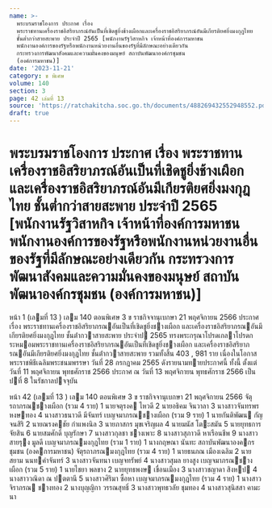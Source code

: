 ```yaml
---
name: >-
  พระบรมราชโองการ ประกาศ เรื่อง
  พระราชทานเครื่องราชอิสริยาภรณ์อันเป็นที่เชิดชูยิ่งช้างเผือกและเครื่องราชอิสริยาภรณ์อันมีเกียรติยศยิ่งมงกุฎไทย
  ชั้นต่ำกว่าสายสะพาย ประจำปี 2565 [พนักงานรัฐวิสาหกิจ เจ้าหน้าที่องค์การมหาชน
  พนักงานองค์การของรัฐหรือพนักงานหน่วยงานอื่นของรัฐที่มีลักษณะอย่างเดียวกัน
  กระทรวงการพัฒนาสังคมและความมั่นคงของมนุษย์ สถาบันพัฒนาองค์กรชุมชน 
  (องค์การมหาชน)]
date: '2023-11-21'
category: ข พิเศษ
volume: 140
section: 3
page: 42 เล่มที่ 13
source: 'https://ratchakitcha.soc.go.th/documents/488269432552948552.pdf'
draft: true
---
```


# พระบรมราชโองการ ประกาศ เรื่อง พระราชทานเครื่องราชอิสริยาภรณ์อันเป็นที่เชิดชูยิ่งช้างเผือกและเครื่องราชอิสริยาภรณ์อันมีเกียรติยศยิ่งมงกุฎไทย ชั้นต่ำกว่าสายสะพาย ประจำปี 2565 [พนักงานรัฐวิสาหกิจ เจ้าหน้าที่องค์การมหาชน พนักงานองค์การของรัฐหรือพนักงานหน่วยงานอื่นของรัฐที่มีลักษณะอย่างเดียวกัน กระทรวงการพัฒนาสังคมและความมั่นคงของมนุษย์ สถาบันพัฒนาองค์กรชุมชน  (องค์การมหาชน)]

หน้า 1 (เลมที่ 13 ) เลม 140 ตอนพิเศษ 3 ข ราชกิจจานุเบกษา 21 พฤศจิกายน 2566 ประกาศ เรื่อง พระราชทานเครื่องราชอิสริยาภรณอันเป็นที่เชิดชูยิ่งชางเผือก และเครื่องราชอิสริยาภรณอันมีเกียรติยศยิ่งมงกุฎไทย ชั้นต่ํากวาสายสะพาย ประจําป 2565 ทรงพระกรุณาโปรดเกลาโปรดกระหมอมพระราชทานเครื่องราชอิสริยาภรณอันเป็นที่เชิดชูยิ่งชางเผือก และเครื่องราชอิสริยาภรณอันมีเกียรติยศยิ่งมงกุฎไทย ชั้นต่ํากวาสายสะพาย รวมทั้งสิ้น 403 , 981 ราย เนื่องในโอกาสพระราชพิธีเฉลิมพระชนมพรรษา วันที่ 28 กรกฎาคม 2565 ดังรายนามทายประกาศนี้ ทั้งนี้ ตั้งแต่วันที่ 11 พฤศจิกายน พุทธศักราช 2566 ประกาศ ณ วันที่ 13 พฤศจิกายน พุทธศักราช 2566 เป็นปที่ 8 ในรัชกาลปจจุบัน

หน้า 42 (เลมที่ 13 ) เลม 140 ตอนพิเศษ 3 ข ราชกิจจานุเบกษา 21 พฤศจิกายน 2566 จัตุรถาภรณชางเผือก (รวม 4 ราย) 1 นายจตุรงค ไหวดี 2 นายอธิคม จินวาลา 3 นางสาวจันทรพร หงษทอง 4 นางสาวธนาวดี มีจันทร์ เบญจมาภรณชางเผือก (รวม 9 ราย) 1 นายกันติพัฒน กัญจนสิริ 2 นายณรงคชัย กําแพงนิล 3 นายภาสกร มุขเจริญผล 4 นายมนัส โตะสมัน 5 นายยุทธการ จัยสิน 6 นายสมศักดิ์ บุญรักษา 7 นางสาวกุลชา ชางเพาะ 8 นางสาวสุภาวดี หาเรือนชีพ 9 นางสาวสายรุง มูลดี เบญจมาภรณมงกุฎไทย (รวม 1 ราย) 1 นางกฤษณา นันทะ สถาบันพัฒนาองคกรชุมชน (องคการมหาชน) จัตุรถาภรณมงกุฎไทย (รวม 4 ราย) 1 นายธนภณ เมืองเฉลิม 2 นายสยาม นนทคําจันทร์ 3 นางสาวจันทนา เบญจทรัพย์ 4 นางสาวสุมล ยางสูง เบญจมาภรณชางเผือก (รวม 5 ราย) 1 นายไชยา พลขาง 2 นายยุทธพงษ เขื่อนเมือง 3 นางสาวชญาดา สิงหป 4 นางสาววณิดา ณ ปตตานี 5 นางสาวศิริมา ซื้อหา เบญจมาภรณมงกุฎไทย (รวม 4 ราย) 1 นางสาวจิราภรณ ชางทอง 2 นางบุญญิกา วรรณสุทธิ์ 3 นางสาวพุทธวลัย ชุมทอง 4 นางสาวสุนิสสา คามะนา
